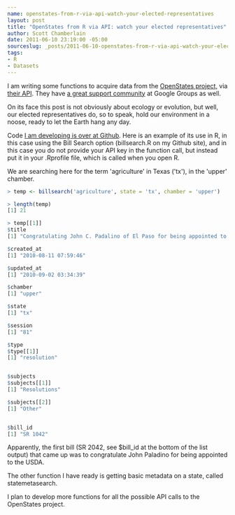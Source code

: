 ```yaml
---
name: openstates-from-r-via-api-watch-your-elected-representatives
layout: post
title: "OpenStates from R via API: watch your elected representatives"
author: Scott Chamberlain
date: 2011-06-10 23:19:00 -05:00
sourceslug: _posts/2011-06-10-openstates-from-r-via-api-watch-your-elected-representatives.md
tags:
- R
- Datasets
---
```


I am writing some functions to acquire data from the [OpenStates project,](http://openstates.sunlightlabs.com/) via [their API](http://openstates.sunlightlabs.com/api/). They have [a great support community](http://groups.google.com/group/fifty-state-project) at Google Groups as well. 

On its face this post is not obviously about ecology or evolution, but well, our elected representatives do, so to speak, hold our environment in a noose, ready to let the Earth hang any day. 

Code [I am developing is over at Github](https://SChamberlain@github.com/SChamberlain/ropstates.git). Here is an example of its use in R, in this case using the Bill Search option (billsearch.R on my Github site), and in this case you do not provide your API key in the function call, but instead put it in your .Rprofile file, which is called when you open R. 

We are searching here for the term 'agriculture' in Texas ('tx'), in the 'upper' chamber.


```r
> temp <- billsearch('agriculture', state = 'tx', chamber = 'upper')

> length(temp)
[1] 21

> temp[[1]]
$title
[1] "Congratulating John C. Padalino of El Paso for being appointed to the United States Department of Agriculture."

$created_at
[1] "2010-08-11 07:59:46"

$updated_at
[1] "2010-09-02 03:34:39"

$chamber
[1] "upper"

$state
[1] "tx"

$session
[1] "81"

$type
$type[[1]]
[1] "resolution"


$subjects
$subjects[[1]]
[1] "Resolutions"

$subjects[[2]]
[1] "Other"


$bill_id
[1] "SR 1042"
```

Apparently, the first bill (SR 2042, see $bill_id at the bottom of the list output) that came up was to congratulate John Paladino for being appointed to the USDA.

The other function I have ready is getting basic metadata on a state, called statemetasearch.

I plan to develop more functions for all the possible API calls to the OpenStates project.
